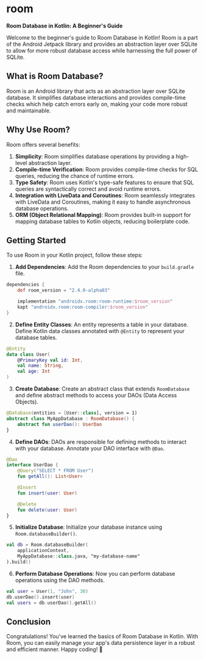 # room
**Room Database in Kotlin: A Beginner's Guide**

Welcome to the beginner's guide to Room Database in Kotlin! Room is a part of the Android Jetpack library and provides an abstraction layer over SQLite to allow for more robust database access while harnessing the full power of SQLite.

## What is Room Database?

Room is an Android library that acts as an abstraction layer over SQLite database. It simplifies database interactions and provides compile-time checks which help catch errors early on, making your code more robust and maintainable.

## Why Use Room?

Room offers several benefits:

1. **Simplicity**: Room simplifies database operations by providing a high-level abstraction layer.
2. **Compile-time Verification**: Room provides compile-time checks for SQL queries, reducing the chance of runtime errors.
3. **Type Safety**: Room uses Kotlin's type-safe features to ensure that SQL queries are syntactically correct and avoid runtime errors.
4. **Integration with LiveData and Coroutines**: Room seamlessly integrates with LiveData and Coroutines, making it easy to handle asynchronous database operations.
5. **ORM (Object Relational Mapping)**: Room provides built-in support for mapping database tables to Kotlin objects, reducing boilerplate code.

## Getting Started

To use Room in your Kotlin project, follow these steps:

1. **Add Dependencies**: Add the Room dependencies to your `build.gradle` file.

```gradle
dependencies {
    def room_version = "2.4.0-alpha03"

    implementation "androidx.room:room-runtime:$room_version"
    kapt "androidx.room:room-compiler:$room_version"
}
```

2. **Define Entity Classes**: An entity represents a table in your database. Define Kotlin data classes annotated with `@Entity` to represent your database tables.

```kotlin
@Entity
data class User(
    @PrimaryKey val id: Int,
    val name: String,
    val age: Int
)
```

3. **Create Database**: Create an abstract class that extends `RoomDatabase` and define abstract methods to access your DAOs (Data Access Objects).

```kotlin
@Database(entities = [User::class], version = 1)
abstract class MyAppDatabase : RoomDatabase() {
    abstract fun userDao(): UserDao
}
```

4. **Define DAOs**: DAOs are responsible for defining methods to interact with your database. Annotate your DAO interface with `@Dao`.

```kotlin
@Dao
interface UserDao {
    @Query("SELECT * FROM User")
    fun getAll(): List<User>

    @Insert
    fun insert(user: User)

    @Delete
    fun delete(user: User)
}
```

5. **Initialize Database**: Initialize your database instance using `Room.databaseBuilder()`.

```kotlin
val db = Room.databaseBuilder(
    applicationContext,
    MyAppDatabase::class.java, "my-database-name"
).build()
```

6. **Perform Database Operations**: Now you can perform database operations using the DAO methods.

```kotlin
val user = User(1, "John", 30)
db.userDao().insert(user)
val users = db.userDao().getAll()
```

## Conclusion

Congratulations! You've learned the basics of Room Database in Kotlin. With Room, you can easily manage your app's data persistence layer in a robust and efficient manner. Happy coding! 🚀
